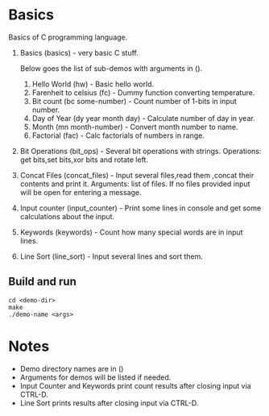# Basics

Basics of C programming language. 

1. Basics (basics) - very basic C stuff.

   Below goes the list of sub-demos with arguments in ().
   1. Hello World (hw) - Basic hello world.
   2. Farenheit to celsius (fc) - Dummy function converting temperature.
   3. Bit count (bc some-number) - Count number of 1-bits in input number.
   4. Day of Year (dy year month day) - Calculate number of day in year.
   5. Month (mn month-number) - Convert month number to name.
   6. Factorial (fac) - Calc factorials of numbers in range.

2. Bit Operations (bit_ops) - Several bit operations with strings. Operations: get bits,set bits,xor bits and rotate left.  
3. Concat Files (concat_files)  - Input several files,read them ,concat their contents and print it.
   Arguments: list of files. If no files provided input will be open for entering a message.
4. Input counter (input_counter) - Print some lines in console and get some calculations about the input.
5. Keywords (keywords) - Count how many special words are in input lines.
6. Line Sort (line_sort) - Input several lines and sort them.

## Build and run
```
cd <demo-dir>
make 
./demo-name <args>
```

# Notes
- Demo directory names are in ()
- Arguments for demos will be listed if needed.
- Input Counter and Keywords print count results after closing input via CTRL-D.
- Line Sort prints results after closing input via CTRL-D.
